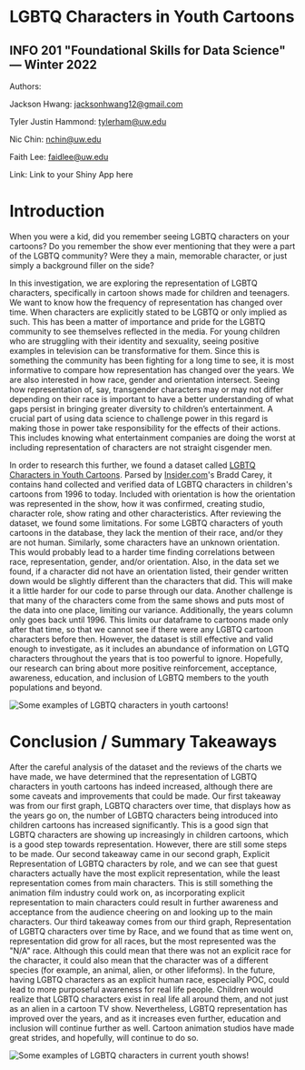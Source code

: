 # LGBTQ Characters in Youth Cartoons
## INFO 201 "Foundational Skills for Data Science" — Winter 2022

Authors: 

Jackson Hwang: jacksonhwang12@gmail.com

Tyler Justin Hammond: tylerham@uw.edu

Nic Chin: nchin@uw.edu

Faith Lee: faidlee@uw.edu

Link: Link to your Shiny App here

# Introduction

When you were a kid, did you remember seeing LGBTQ characters on your cartoons? Do you remember the show ever mentioning that they were a part of the LGBTQ community? Were they a main, memorable character, or just simply a background filler on the side?

In this investigation, we are exploring the representation of LGBTQ characters, specifically in cartoon shows made for children and teenagers. We want to know how the frequency of representation has changed over time. When characters are explicitly stated to be LGBTQ or only implied as such. This has been a matter of importance and pride for the LGBTQ community to see themselves reflected in the media. For young children who are struggling with their identity and sexuality, seeing positive examples in television can be transformative for them. Since this is something the community has been fighting for a long time to see, it is most informative to compare how representation has changed over the years. We are also interested in how race, gender and orientation intersect. Seeing how representation of, say, transgender characters may or may not differ depending on their race is important to have a better understanding of what gaps persist in bringing greater diversity to children’s entertainment. A crucial part of using data science to challenge power in this regard is making those in power take responsibility for the effects of their actions. This includes knowing what entertainment companies are doing the worst at including representation of characters are not straight cisgender men. 

In order to research this further, we found a dataset called [LGBTQ Characters in Youth Cartoons](https://www.kaggle.com/braddcarey/trans-characters-in-youth-cartoons?select=trans-characters-in-youth-cartoons.csv). Parsed by [Insider.com](https://www.insider.com/)'s Bradd Carey, it contains hand collected and verified data of LGBTQ characters in children's cartoons from 1996 to today. Included with orientation is how the orientation was represented in the show, how it was confirmed, creating studio, character role, show rating and other characteristics. After reviewing the dataset, we found some limitations. For some LGBTQ characters of youth cartoons in the database, they lack the mention of their race, and/or they are not human. Similarly, some characters have an unknown orientation. This would probably lead to a harder time finding correlations between race, representation, gender, and/or orientation. Also, in the data set we found, if a character did not have an orientation listed, their gender written down would be slightly different than the characters that did. This will make it a little harder for our code to parse through our data. Another challenge is that many of the characters come from the same shows and puts most of the data into one place, limiting our variance. Additionally, the years column only goes back until 1996. This limits our dataframe to cartoons made only after that time, so that we cannot see if there were any LGBTQ cartoon characters before then. However, the dataset is still effective and valid enough to investigate, as it includes an abundance of information on LGTQ characters throughout the years that is too powerful to ignore. Hopefully, our research can bring about more positive reinforcement, acceptance, awareness, education, and inclusion of LGBTQ members to the youth populations and beyond. 


![*Some examples of LGBTQ characters in youth cartoons!*](https://i.insider.com/60c21f916d855e00181574df "LGBTQ characters")

# Conclusion / Summary Takeaways

After the careful analysis of the dataset and the reviews of the charts we have made, we have determined that the representation of LGBTQ characters in youth cartoons has indeed increased, although there are some caveats and improvements that could be made. Our first takeaway was from our first graph, LGBTQ characters over time, that displays how as the years go on, the number of LGBTQ characters being introduced into children cartoons has increased significantly. This is a good sign that LGBTQ characters are showing up increasingly in children cartoons, which is a good step towards representation. However, there are still some steps to be made. Our second takeaway came in our second graph, Explicit Representation of LGBTQ characters by role, and we can see that guest characters actually have the most explicit representation, while the least representation comes from main characters. This is still something the animation film industry could work on, as incorporating explicit representation to main characters could result in further awareness and acceptance from the audience cheering on and looking up to the main characters. Our third takeaway comes from our third graph, Representation of LGBTQ characters over time by Race, and we found that as time went on, representation did grow for all races, but the most represented was the "N/A" race. Although this could mean that there was not an explicit race for the character, it could also mean that the character was of a different species (for example, an animal, alien, or other lifeforms). In the future, having LGBTQ characters as an explicit human race, especially POC, could lead to more purposeful awareness for real life people. Children would realize that LGBTQ characters exist in real life all around them, and not just as an alien in a cartoon TV show. Nevertheless, LGBTQ representation has improved over the years, and as it increases even further, education and inclusion will continue further as well. Cartoon animation studios have made great strides, and hopefully, will continue to do so.

![*Some examples of LGBTQ characters in current youth shows!*](https://mombian.com/images/kids_shows.png "LGBTQ shows")

